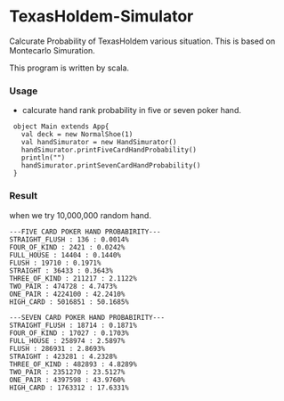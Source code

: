 # TexasHoldem-Simulator 
Calcurate Probability of TexasHoldem various situation.
This is based on Montecarlo Simuration.

This program is written by scala.

### Usage
 - calcurate hand rank probability in five or seven poker hand.

```
 object Main extends App{
   val deck = new NormalShoe(1)
   val handSimurator = new HandSimurator()
   handSimurator.printFiveCardHandProbability()
   println("")
   handSimurator.printSevenCardHandProbability()
 }
```

### Result
 when we try 10,000,000 random hand. 

```
---FIVE CARD POKER HAND PROBABIRITY---
STRAIGHT_FLUSH : 136 : 0.0014%
FOUR_OF_KIND : 2421 : 0.0242%
FULL_HOUSE : 14404 : 0.1440%
FLUSH : 19710 : 0.1971%
STRAIGHT : 36433 : 0.3643%
THREE_OF_KIND : 211217 : 2.1122%
TWO_PAIR : 474728 : 4.7473%
ONE_PAIR : 4224100 : 42.2410%
HIGH_CARD : 5016851 : 50.1685%

---SEVEN CARD POKER HAND PROBABIRITY---
STRAIGHT_FLUSH : 18714 : 0.1871%
FOUR_OF_KIND : 17027 : 0.1703%
FULL_HOUSE : 258974 : 2.5897%
FLUSH : 286931 : 2.8693%
STRAIGHT : 423281 : 4.2328%
THREE_OF_KIND : 482893 : 4.8289%
TWO_PAIR : 2351270 : 23.5127%
ONE_PAIR : 4397598 : 43.9760%
HIGH_CARD : 1763312 : 17.6331%
```
